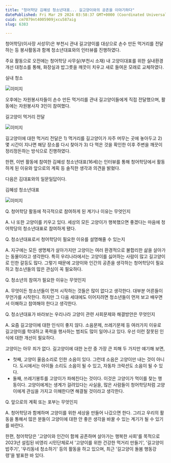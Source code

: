 ```yaml
---
title: "청어학당 김혜성 청소년대표... 길고양이와의 공존을 이야기하다"
datePublished: Fri Mar 29 2024 03:58:37 GMT+0000 (Coordinated Universal Time)
cuid: cm7079nt4005909jxcu587aig
slug: 6383

---
```



청어학당(이사장 서성무)은 부천시 관내 길고양이를 대상으로 손수 만든 먹거리를 전달하는 등 봉사활동과 함께 청소년대표와의 인터뷰를 진행하였다.

주요 활동으로 오전에는 청어학당 사무실(부천시 소재) 내 고양이대표를 위한 실내환경개선 대청소를 통해, 화장실과 밥그릇을 깨끗이 치우고 새로 들여온 모래로 교체하였다.

실내 청소

![이미지](https://cdn.hashnode.com/res/hashnode/image/upload/v1739261288671/1db5eb1e-f161-42a2-9bc1-5362a98da521.jpeg)

오후에는 자원봉사자들이 손수 만든 먹거리를 관내 길고양이들에게 직접 전달했으며, 활동에는 자원봉사자 3인이 참여했다.

길고양이 먹거리 전달

![이미지](https://cdn.hashnode.com/res/hashnode/image/upload/v1739261291049/f6c1f96a-69f5-4417-bbe2-1910e750cf44.jpeg)

길고양이에 대한 먹거리 전달은 1) 먹거리를 길고양이가 자주 머무는 곳에 놓아두고 2) 몇 시간이 지나면 해당 장소를 다시 찾아가 3) 다 먹은 것을 확인한 이후 주변을 깨끗이 정리정돈하는 방식으로 진행하였다.

한편, 이번 활동에 참여한 김혜성 청소년대표(16세)는 인터뷰를 통해 청어학당에서 활동하게 된 이유와 앞으로의 계획 등 솔직한 생각과 의견을 밝혔다.

다음은 김대표와의 일문일답이다.

김혜성 청소년대표

![이미지](https://cdn.hashnode.com/res/hashnode/image/upload/v1739261292751/afac69cf-a067-4fef-a943-791f2ebf2d4b.jpeg)

Q. 청어학당 활동에 적극적으로 참여하게 된 계기나 이유는 무엇인지

A. 나 또한 고양이를 키우고 있다. 세상의 모든 고양이가 행복했으면 좋겠다는 마음에 청어학당의 청소년대표로 참여하게 됐다.

Q. 청소년대표로서 청어학당이 필요한 이유를 설명해줄 수 있는지

A. 지구에는 모든 생명체가 살아가지만 고양이는 여러 환경적으로 불합리한 삶을 살아가는 동물이라고 생각한다. 특히 우리나라에서는 고양이를 싫어하는 사람이 많고 길고양이로 인한 갈등도 많다. 그렇기 때문에 고양이와 인간의 공존을 생각하는 청어학당이 필요하고 청소년들의 많은 관심이 꼭 필요하다.

Q. 청소년의 참여가 필요한 이유는 무엇인지

A. 무엇이든 청소년들이 먼저 시작하는 것들은 많이 없다고 생각한다. 대부분 어른들이 무언가를 시작한다. 하지만 그 다음 세대에도 이어지려면 청소년들이 먼저 보고 배우면서 이해하고 참여해야 한다고 생각한다.

Q. 청소년대표가 바라보는 우리나라 고양이 관련 사회문제와 해결방안은 무엇인지

A. 요즘 길고양이에 대한 인식이 좋지 않다. 소음문제, 쓰레기문제 등 여러가지 이유로 길고양이를 학대하고 폭력을 행사하는 범죄도 많이 일어나고 있다. 우선 이런 잘못된 인식에 대한 개선이 필요하다.

고양이는 아무 죄가 없다. 길고양이에 대한 논란 중 가장 큰 피해 두 가지만 얘기해 보면,

- 첫째, 고양이 울음소리로 인한 소음이 있다. 그런데 소음은 고양이만 내는 것이 아니다. 도시에서는 아이들 소리도 소음이 될 수 있고, 자동차 크락션도 소음이 될 수 있다.
- 둘째, 쓰레기봉투를 고양이가 파헤친다는 것이다. 이것은 고양이가 먹이를 찾는 행동이다. 고양이에게는 생계가 걸려있다는 사실을, 많은 사람들이 청어학당처럼 고양이에게 관심을 가지고 이해한다면 해결될 것이라고 생각한다.

Q. 앞으로의 계획 또는 포부는 무엇인지

A. 청어학당과 함께하며 고양이를 위한 세상을 만들어 나갔으면 한다. 그리고 우리의 활동을 통해서 많은 분들이 고양이에 대한 안 좋은 생각을 바꿀 수 있는 계기가 될 수 있기를 바란다.

한편, 청어학당은 '고양이와 인간이 함께 공존하며 살아가는 행복한 사회'를 목적으로 2023년 설립된 비영리 시민단체로서 '고양이를 위한 건강한 먹거리 만들기', '길고양이 밥주기', '우리동네 청소하기' 등의 활동을 하고 있으며, 최근 '길고양이 돌봄 행동강령'을 발표한 바 있다.
